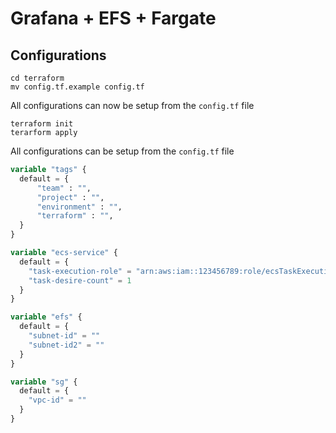 # Grafana + EFS + Fargate

## Configurations
```shell
cd terraform
mv config.tf.example config.tf
```
All configurations can now be setup from the `config.tf` file
```shell
terraform init
terarform apply

```
All configurations can be setup from the `config.tf` file

```terraform
variable "tags" {
  default = {
      "team" : "",
      "project" : "",
      "environment" : "",
      "terraform" : "",
  }
}

variable "ecs-service" {
  default = {
    "task-execution-role" = "arn:aws:iam::123456789:role/ecsTaskExecutionRole"
    "task-desire-count" = 1
  }
}

variable "efs" {
  default = {
    "subnet-id" = ""
    "subnet-id2" = ""
  }
}                           

variable "sg" {
  default = {
    "vpc-id" = ""
  }
}                           
```
